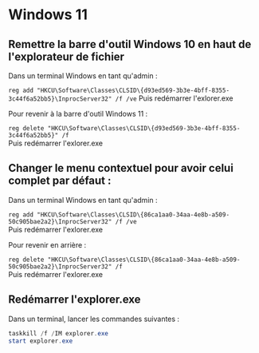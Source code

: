 # Windows 11
  
## Remettre la barre d'outil Windows 10 en haut de l'explorateur de fichier  

Dans un terminal Windows en tant qu'admin :  

`reg add "HKCU\Software\Classes\CLSID\{d93ed569-3b3e-4bff-8355-3c44f6a52bb5}\InprocServer32" /f /ve`
Puis redémarrer l'exlorer.exe

Pour revenir à la barre d'outil Windows 11 :  

`reg delete "HKCU\Software\Classes\CLSID\{d93ed569-3b3e-4bff-8355-3c44f6a52bb5}" /f`  
Puis redémarrer l'exlorer.exe

## Changer le menu contextuel pour avoir celui complet par défaut :  

Dans un terminal Windows en tant qu'admin : 

`reg add "HKCU\Software\Classes\CLSID\{86ca1aa0-34aa-4e8b-a509-50c905bae2a2}\InprocServer32" /f /ve`  
Puis redémarrer l'exlorer.exe

Pour revenir en arrière : 

`reg delete "HKCU\Software\Classes\CLSID\{86ca1aa0-34aa-4e8b-a509-50c905bae2a2}\InprocServer32" /f`  
Puis redémarrer l'exlorer.exe

## Redémarrer l'explorer.exe  
Dans un terminal, lancer les commandes suivantes : 
  ```PowerShell
  taskkill /f /IM explorer.exe
  start explorer.exe
  ```
